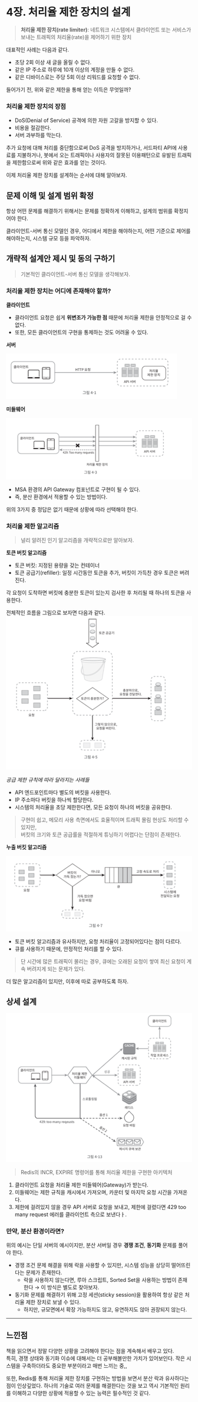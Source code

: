 # 4장. 처리율 제한 장치의 설계

> **처리율 제한 장치(rate limiter)**: 네트워크 시스템에서 클라이언트 또는 서비스가 보내는 트래픽의 처리율(rate)을 제어하기 위한 장치

대표적인 사례는 다음과 같다.

- 초당 2회 이상 새 글을 올릴 수 없다.
- 같은 IP 주소로 하루에 10개 이상의 계정을 만들 수 없다.
- 같은 디바이스로는 주당 5회 이상 리워드를 요청할 수 없다.

들어가기 전, 위와 같은 제한을 통해 얻는 이득은 무엇일까?

### 처리율 제한 장치의 장점

- DoS(Denial of Service) 공격에 의한 자원 고갈을 방지할 수 있다.
- 비용을 절감한다.
- 서버 과부하를 막는다.

추가 요청에 대해 처리를 중단함으로써 DoS 공격을 방지하거나, 서드파티 API에 사용료를 지불하거나, 봇에서 오는 트래픽이나 사용자의 잘못된 이용패턴으로 유발된
트래픽을 제한함으로써 위와 같은 효과를 얻는 것이다.

이제 처리율 제한 장치를 설계하는 순서에 대해 알아보자.

## 문제 이해 및 설계 범위 확정

항상 어떤 문제를 해결하기 위해서는 문제를 정확하게 이해하고, 설계의 범위를 확정지어야 한다.

클라이언트-서버 통신 모델인 경우, 어디에서 제한을 해야하는지, 어떤 기준으로 제어를 해야하는지, 시스템 규모 등을 파악하자.

## 개략적 설계안 제시 및 동의 구하기

> 기본적인 클라이언트-서버 통신 모델을 생각해보자.

### 처리율 제한 장치는 어디에 존재해야 할까?

**클라이언트**

- 클라이언트 요청은 쉽게 **위변조가 가능한 점** 때문에 처리율 제한을 안정적으로 걸 수 없다.
- 또한, 모든 클라이언트의 구현을 통제하는 것도 어려울 수 있다.

**서버**

![img.png](승조_이미지/server.png)

**미들웨어**

![img.png](승조_이미지/middleware.png)

- MSA 환경의 API Gateway 컴포넌트로 구현이 될 수 있다.
- 즉, 분산 환경에서 적용할 수 있는 방법이다.

위의 3가지 중 정답은 없기 때문에 상황에 따라 선택해야 한다.

### 처리율 제한 알고리즘

> 널리 알려진 인기 알고리즘을 개략적으로만 알아보자.

**토큰 버킷 알고리즘**

- 토큰 버킷: 지정된 용량을 갖는 컨테이너
- 토큰 공급기(refiller): 일정 시간동안 토큰을 추가, 버킷이 가득찬 경우 토큰은 버려진다.

각 요청이 도착하면 버킷에 충분한 토큰이 있는지 검사한 후 처리될 때 하나의 토큰을 사용한다.

전체적인 흐름을 그림으로 보자면 다음과 같다.
![img.png](승조_이미지/token-bucket.png)

_공급 제한 규칙에 따라 달라지는 사례들_

- API 엔드포인트마다 별도의 버킷을 사용한다.
- IP 주소마다 버킷을 하나씩 할당한다.
- 시스템의 처리율을 초당 제한한다면, 모든 요청이 하나의 버킷을 공유한다.

> 구현이 쉽고, 메모리 사용 측면에서도 효율적이며 트래픽 몰림 현상도 처리할 수 있지만,  
> 버킷의 크기와 토큰 공급률을 적절하게 튜닝하기 어렵다는 단점이 존재한다.

**누출 버킷 알고리즘**

![img.png](승조_이미지/leaky-bucket.png)
- 토큰 버킷 알고리즘과 유사하지만, 요청 처리율이 고정되어있다는 점이 다르다.
- 큐를 사용하기 때문에, 안정적인 처리를 할 수 있다.

> 단 시간에 많은 트래픽이 몰리는 경우, 큐에는 오래된 요청이 쌓여 최신 요청이 계속 버려지게 되는 문제가 있다.

더 많은 알고리즘이 있지만, 이후에 따로 공부하도록 하자.


## 상세 설계

![img.png](승조_이미지/architecture.png)

> Redis의 INCR, EXPIRE 명령어를 통해 처리율 제한을 구현한 아키텍처

1. 클라이언트 요청을 처리율 제한 미들웨어(Gateway)가 받는다.
2. 미들웨어는 제한 규칙을 캐시에서 가져오며, 카운터 및 마지막 요청 시간을 가져온다.
3. 제한에 걸려있지 않을 경우 API 서버로 요청을 보내고, 제한에 걸렸다면 429 too many request 에러를 클라이언트 측으로 보낸다ㅏ.

### 만약, 분산 환경이라면? 

위의 예시는 단일 서버의 예시이지만, 분산 서버일 경우 **경쟁 조건**, **동기화** 문제를 풀어야 한다.

- 경쟁 조건 문제 해결을 위해 락을 사용할 수 있지만, 시스템 성능을 상당히 떨어뜨린다는 문제가 존재한다.
  - 락을 사용하지 않는다면, 루아 스크립트, Sorted Set을 사용하는 방법이 존재한다 &rarr; 이 방식은 별도로 찾아보자.
- 동기화 문제를 해결하기 위해 고정 세션(sticky session)을 활용하여 항상 같은 처리율 제한 장치로 보낼 수 있다.
  - 하지만, 규모면에서 확장 가능하지도 않고, 유연하지도 않아 권장되지 않는다.


---

## 느낀점

책을 읽으면서 정말 다양한 상황을 고려해야 한다는 점을 계속해서 배우고 있다.  
특히, 경쟁 상태와 동기화 이슈에 대해서는 더 공부해볼만한 가치가 있어보인다. 작은 시스템을 구축하더라도 중요한 부분이라고 매번 느끼는 중,,

또한, Redis를 통해 처리율 제한 장치를 구현하는 방법을 보면서 분산 락과 유사하다는 점이 인상깊었다. 하나의 기술로 여러 문제를 해결한다는 것을 보고 역시 기본적인 원리를 이해하고 다양한 상황에 적용할 수 있는 능력은 필수적인 것 같다.
